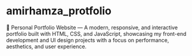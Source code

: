 # amirhamza_protfolio
🚀 Personal Portfolio Website — A modern, responsive, and interactive portfolio built with HTML, CSS, and JavaScript, showcasing my front-end development and UI design projects with a focus on performance, aesthetics, and user experience.
